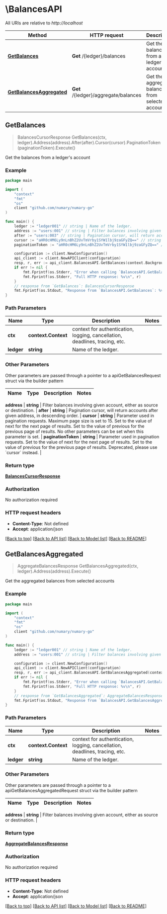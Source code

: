# \BalancesAPI

All URIs are relative to *http://localhost*

Method | HTTP request | Description
------------- | ------------- | -------------
[**GetBalances**](BalancesAPI.md#GetBalances) | **Get** /{ledger}/balances | Get the balances from a ledger&#39;s account
[**GetBalancesAggregated**](BalancesAPI.md#GetBalancesAggregated) | **Get** /{ledger}/aggregate/balances | Get the aggregated balances from selected accounts



## GetBalances

> BalancesCursorResponse GetBalances(ctx, ledger).Address(address).After(after).Cursor(cursor).PaginationToken(paginationToken).Execute()

Get the balances from a ledger's account

### Example

```go
package main

import (
    "context"
    "fmt"
    "os"
    client "github.com/numary/numary-go"
)

func main() {
    ledger := "ledger001" // string | Name of the ledger.
    address := "users:001" // string | Filter balances involving given account, either as source or destination. (optional)
    after := "users:003" // string | Pagination cursor, will return accounts after given address, in descending order. (optional)
    cursor := "aHR0cHM6Ly9nLnBhZ2UvTmVrby1SYW1lbj9zaGFyZQ==" // string | Parameter used in pagination requests. Maximum page size is set to 15. Set to the value of next for the next page of results. Set to the value of previous for the previous page of results. No other parameters can be set when this parameter is set.  (optional)
    paginationToken := "aHR0cHM6Ly9nLnBhZ2UvTmVrby1SYW1lbj9zaGFyZQ==" // string | Parameter used in pagination requests. Set to the value of next for the next page of results. Set to the value of previous for the previous page of results. Deprecated, please use `cursor` instead. (optional)

    configuration := client.NewConfiguration()
    api_client := client.NewAPIClient(configuration)
    resp, r, err := api_client.BalancesAPI.GetBalances(context.Background(), ledger).Address(address).After(after).Cursor(cursor).PaginationToken(paginationToken).Execute()
    if err != nil {
        fmt.Fprintf(os.Stderr, "Error when calling `BalancesAPI.GetBalances``: %v\n", err)
        fmt.Fprintf(os.Stderr, "Full HTTP response: %v\n", r)
    }
    // response from `GetBalances`: BalancesCursorResponse
    fmt.Fprintf(os.Stdout, "Response from `BalancesAPI.GetBalances`: %v\n", resp)
}
```

### Path Parameters


Name | Type | Description  | Notes
------------- | ------------- | ------------- | -------------
**ctx** | **context.Context** | context for authentication, logging, cancellation, deadlines, tracing, etc.
**ledger** | **string** | Name of the ledger. | 

### Other Parameters

Other parameters are passed through a pointer to a apiGetBalancesRequest struct via the builder pattern


Name | Type | Description  | Notes
------------- | ------------- | ------------- | -------------

 **address** | **string** | Filter balances involving given account, either as source or destination. | 
 **after** | **string** | Pagination cursor, will return accounts after given address, in descending order. | 
 **cursor** | **string** | Parameter used in pagination requests. Maximum page size is set to 15. Set to the value of next for the next page of results. Set to the value of previous for the previous page of results. No other parameters can be set when this parameter is set.  | 
 **paginationToken** | **string** | Parameter used in pagination requests. Set to the value of next for the next page of results. Set to the value of previous for the previous page of results. Deprecated, please use &#x60;cursor&#x60; instead. | 

### Return type

[**BalancesCursorResponse**](BalancesCursorResponse.md)

### Authorization

No authorization required

### HTTP request headers

- **Content-Type**: Not defined
- **Accept**: application/json

[[Back to top]](#) [[Back to API list]](../README.md#documentation-for-api-endpoints)
[[Back to Model list]](../README.md#documentation-for-models)
[[Back to README]](../README.md)


## GetBalancesAggregated

> AggregateBalancesResponse GetBalancesAggregated(ctx, ledger).Address(address).Execute()

Get the aggregated balances from selected accounts

### Example

```go
package main

import (
    "context"
    "fmt"
    "os"
    client "github.com/numary/numary-go"
)

func main() {
    ledger := "ledger001" // string | Name of the ledger.
    address := "users:001" // string | Filter balances involving given account, either as source or destination. (optional)

    configuration := client.NewConfiguration()
    api_client := client.NewAPIClient(configuration)
    resp, r, err := api_client.BalancesAPI.GetBalancesAggregated(context.Background(), ledger).Address(address).Execute()
    if err != nil {
        fmt.Fprintf(os.Stderr, "Error when calling `BalancesAPI.GetBalancesAggregated``: %v\n", err)
        fmt.Fprintf(os.Stderr, "Full HTTP response: %v\n", r)
    }
    // response from `GetBalancesAggregated`: AggregateBalancesResponse
    fmt.Fprintf(os.Stdout, "Response from `BalancesAPI.GetBalancesAggregated`: %v\n", resp)
}
```

### Path Parameters


Name | Type | Description  | Notes
------------- | ------------- | ------------- | -------------
**ctx** | **context.Context** | context for authentication, logging, cancellation, deadlines, tracing, etc.
**ledger** | **string** | Name of the ledger. | 

### Other Parameters

Other parameters are passed through a pointer to a apiGetBalancesAggregatedRequest struct via the builder pattern


Name | Type | Description  | Notes
------------- | ------------- | ------------- | -------------

 **address** | **string** | Filter balances involving given account, either as source or destination. | 

### Return type

[**AggregateBalancesResponse**](AggregateBalancesResponse.md)

### Authorization

No authorization required

### HTTP request headers

- **Content-Type**: Not defined
- **Accept**: application/json

[[Back to top]](#) [[Back to API list]](../README.md#documentation-for-api-endpoints)
[[Back to Model list]](../README.md#documentation-for-models)
[[Back to README]](../README.md)

